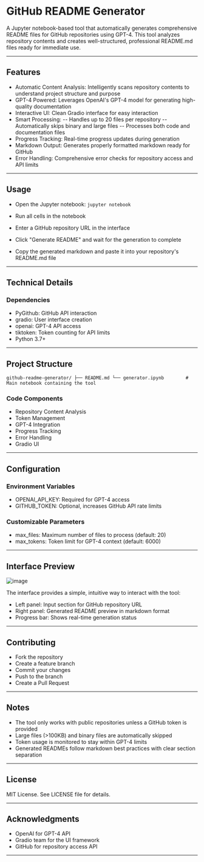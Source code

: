 # GitHub README Generator
A Jupyter notebook-based tool that automatically generates comprehensive README files for GitHub repositories using GPT-4. This tool analyzes repository contents and creates well-structured, professional README.md files ready for immediate use.

---
## Features

- Automatic Content Analysis: Intelligently scans repository contents to understand project structure and purpose
- GPT-4 Powered: Leverages OpenAI's GPT-4 model for generating high-quality documentation
- Interactive UI: Clean Gradio interface for easy interaction
- Smart Processing:
-- Handles up to 20 files per repository
-- Automatically skips binary and large files
-- Processes both code and documentation files
- Progress Tracking: Real-time progress updates during generation
- Markdown Output: Generates properly formatted markdown ready for GitHub
- Error Handling: Comprehensive error checks for repository access and API limits
---
## Usage

- Open the Jupyter notebook:
``` jupyter notebook ```

- Run all cells in the notebook
- Enter a GitHub repository URL in the interface
- Click "Generate README" and wait for the generation to complete
- Copy the generated markdown and paste it into your repository's README.md file

--- 
## Technical Details
### Dependencies

- PyGithub: GitHub API interaction
- gradio: User interface creation
- openai: GPT-4 API access
- tiktoken: Token counting for API limits
- Python 3.7+
---
## Project Structure

` github-readme-generator/
├── README.md
└── generator.ipynb        # Main notebook containing the tool `

### Code Components 
- Repository Content Analysis
- Token Management
- GPT-4 Integration
- Progress Tracking
- Error Handling
- Gradio UI
---
## Configuration

### Environment Variables
- OPENAI_API_KEY: Required for GPT-4 access
- GITHUB_TOKEN: Optional, increases GitHub API rate limits

### Customizable Parameters
- max_files: Maximum number of files to process (default: 20)
- max_tokens: Token limit for GPT-4 context (default: 6000)

---
## Interface Preview

![image](https://github.com/user-attachments/assets/3b0cee34-e41a-4aa3-a2c3-44d08a8296e6)

The interface provides a simple, intuitive way to interact with the tool:
- Left panel: Input section for GitHub repository URL
- Right panel: Generated README preview in markdown format
- Progress bar: Shows real-time generation status

---

## Contributing

- Fork the repository
- Create a feature branch
- Commit your changes
- Push to the branch
- Create a Pull Request
---

## Notes

- The tool only works with public repositories unless a GitHub token is provided
- Large files (>100KB) and binary files are automatically skipped
- Token usage is monitored to stay within GPT-4 limits
- Generated READMEs follow markdown best practices with clear section separation
---

## License

MIT License. See LICENSE file for details.

---
## Acknowledgments

- OpenAI for GPT-4 API
- Gradio team for the UI framework
- GitHub for repository access API
---
